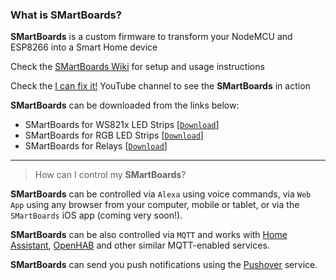 ### What is **SMartBoards**?

**SMartBoards** is a custom firmware to transform your NodeMCU and ESP8266 into a Smart Home device

Check the [SMartBoards Wiki](https://github.com/jxa13/SMartBoards/wiki) for setup and usage instructions

Check the [I can fix it!](https://www.youtube.com/icanfixit) YouTube channel to see the **SMartBoards** in action

**SMartBoards** can be downloaded from the links below:

  * SMartBoards for WS821x LED Strips  [[`Download`](http://bit.ly/39kuswX)]
  * SMartBoards for RGB LED Strips  [[`Download`](http://bit.ly/2SyeSqH)]
  * SMartBoards for Relays  [[`Download`](http://bit.ly/2HatIOL)]

***

> How can I control my **SMartBoards**?

**SMartBoards** can be controlled via `Alexa` using voice commands, via `Web App` using any browser from your computer, mobile or tablet, or via the `SMartBoards` iOS app (coming very soon!). 

**SMartBoards** can be also controlled via `MQTT` and works with [Home Assistant](https://www.home-assistant.io/), [OpenHAB](https://www.openhab.org/) and other similar MQTT-enabled services.

**SMartBoards** can send you push notifications using the [Pushover](https://pushover.net/) service.
